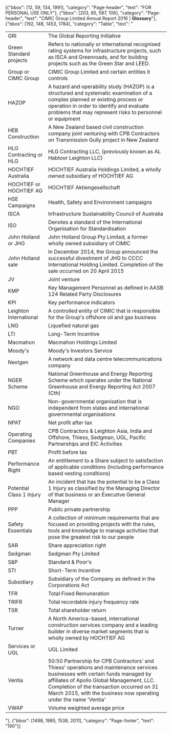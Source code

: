 [{"bbox": [12, 59, 134, 1991], "category": "Page-header", "text": "FOR PERSONAL USE ONLY"}, {"bbox": [203, 85, 587, 106], "category": "Page-header", "text": "CIMIC Group Limited Annual Report 2016 | **Glossary**"}, {"bbox": [192, 148, 1453, 1784], "category": "Table", "text": "<table><tr><td>GRI</td><td>The Global Reporting Initiative</td></tr><tr><td>Green Standard projects</td><td>Refers to nationally or international recognised rating systems for infrastructure projects, such as ISCA and Greenroads, and for building projects such as the Green Star and LEED.</td></tr><tr><td>Group or CIMIC Group</td><td>CIMIC Group Limited and certain entities it controls</td></tr><tr><td>HAZOP</td><td>A hazard and operability study (HAZOP) is a structured and systematic examination of a complex planned or existing process or operation in order to identify and evaluate problems that may represent risks to personnel or equipment</td></tr><tr><td>HEB Construction</td><td>A New Zealand based civil construction company joint venturing with CPB Contractors on Transmission Gully project in New Zealand</td></tr><tr><td>HLG Contracting or HLG</td><td>HLG Contracting LLC, (previously known as AL Habtoor Leighton LLC)</td></tr><tr><td>HOCHTIEF Australia</td><td>HOCHTIEF Australia Holdings Limited, a wholly owned subsidiary of HOCHTIEF AG</td></tr><tr><td>HOCHTIEF or HOCHTIEF AG</td><td>HOCHTIEF Aktiengesellschaft</td></tr><tr><td>HSE Campaigns</td><td>Health, Safety and Environment campaigns</td></tr><tr><td>ISCA</td><td>Infrastructure Sustainability Council of Australia</td></tr><tr><td>ISO</td><td>Denotes a standard of the International Organisation for Standardisation</td></tr><tr><td>John Holland or JHG</td><td>John Holland Group Pty Limited, a former wholly owned subsidiary of CIMIC</td></tr><tr><td>John Holland sale</td><td>In December 2014, the Group announced the successful divestment of JHG to CCCC International Holding Limited. Completion of the sale occurred on 20 April 2015</td></tr><tr><td>JV</td><td>Joint venture</td></tr><tr><td>KMP</td><td>Key Management Personnel as defined in AASB 124 Related Party Disclosures</td></tr><tr><td>KPI</td><td>Key performance indicators</td></tr><tr><td>Leighton International</td><td>A controlled entity of CIMIC that is responsible for the Group's offshore oil and gas business</td></tr><tr><td>LNG</td><td>Liquefied natural gas</td></tr><tr><td>LTI</td><td>Long-Term Incentive</td></tr><tr><td>Macmahon</td><td>Macmahon Holdings Limited</td></tr><tr><td>Moody's</td><td>Moody's Investors Service</td></tr><tr><td>Nextgen</td><td>A network and data centre telecommunications company</td></tr><tr><td>NGER Scheme</td><td>National Greenhouse and Energy Reporting Scheme which operates under the National Greenhouse and Energy Reporting Act 2007 (Cth)</td></tr><tr><td>NGO</td><td>Non-governmental organisation that is independent from states and international governmental organisations</td></tr><tr><td>NPAT</td><td>Net profit after tax</td></tr><tr><td>Operating Companies</td><td>CPB Contractors & Leighton Asia, India and Offshore, Thiess, Sedgman, UGL, Pacific Partnerships and EIC Activities</td></tr><tr><td>PBT</td><td>Profit before tax</td></tr><tr><td>Performance Right</td><td>An entitlement to a Share subject to satisfaction of applicable conditions (including performance based vesting conditions)</td></tr><tr><td>Potential Class 1 Injury</td><td>An incident that has the potential to be a Class 1 Injury as classified by the Managing Director of that business or an Executive General Manager</td></tr><tr><td>PPP</td><td>Public private partnership</td></tr><tr><td>Safety Essentials</td><td>A collection of minimum requirements that are focused on providing projects with the rules, tools and knowledge to manage activities that pose the greatest risk to our people</td></tr><tr><td>SAR</td><td>Share appreciation right</td></tr><tr><td>Sedgman</td><td>Sedgman Pty Limited</td></tr><tr><td>S&P</td><td>Standard & Poor's</td></tr><tr><td>STI</td><td>Short-Term Incentive</td></tr><tr><td>Subsidiary</td><td>Subsidiary of the Company as defined in the Corporations Act</td></tr><tr><td>TFR</td><td>Total Fixed Remuneration</td></tr><tr><td>TRIFR</td><td>Total recordable injury frequency rate</td></tr><tr><td>TSR</td><td>Total shareholder return</td></tr><tr><td>Turner</td><td>A North America-based, international construction services company and a leading builder in diverse market segments that is wholly owned by HOCHTIEF AG</td></tr><tr><td>Services or UGL</td><td>UGL Limited</td></tr><tr><td>Ventia</td><td>50:50 Partnership for CPB Contractors' and Thiess' operations and maintenance services businesses with certain funds managed by affiliates of Apollo Global Management, LLC. Completion of the transaction occurred on 31 March 2015, with the business now operating under the name 'Ventia'</td></tr><tr><td>VWAP</td><td>Volume weighted average price</td></tr></table>"}, {"bbox": [1498, 1985, 1538, 2011], "category": "Page-footer", "text": "190"}]